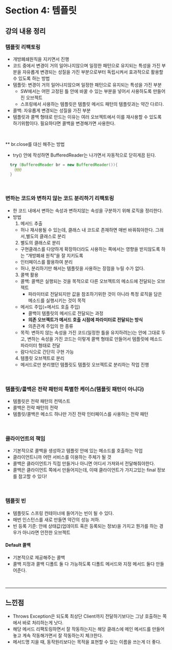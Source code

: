 # Section 4: 템플릿

## 강의 내용 정리

### 템플릿 리팩토링
- 개방폐쇄원칙을 지키면서 진행
- 코드 중에서 변경이 거의 일어나지않으며 일정한 패턴으로 유지되는 특성을 가진 부분을 자유롭게 변경되는 성질을 가진 부분으로부터 독립시켜서 효과적으로 활용할 수 있도록 하는 방법
- 템플릿: 변경이 거의 일어나지않으며 일정한 패턴으로 유지되는 특성을 가진 부분
    - SW에서는 어떤 고정된 틀 안에 바꿀 수 있는 부분을 넣어서 사용하도록 만들어진 오브젝트
    - 스프링에서 사용하는 템플릿은 템플릿 메서드 패턴의 템플릿과는 약간 다르다.
- 콜백: 자유롭게 변경되는 성질을 가진 부분
- 템플릿과 콜백 형태로 만드는 이유는 여러 오브젝트에서 이를 재사용할 수 있도록 하기위함이다. 필요하다면 콜백을 변경해가면 사용한다.

<br />

** br.close를 대신 해주는 방법
- try() 안에  작성하면 BufferedReader는 나가면서 자동적으로 닫히게끔 된다.

```java
  try (BufferedReader br = new BufferedReader()){
    @@@
  }

```

<br />

### 변하는 코드와 변하지 않는 코드 분리하기 리팩토링
- 한 코드 내에서 변하는 속성과 변하지않는 속성을 구분하기 위해 로직을 정리한다.
- 방법
    1. 메서드 추출
    - 허나 재사용될 수 있는데, 클래스 내 코드로 존재하면 매번 바꿔줘야한다. 그래서,별도의 클래스로 분리
    2. 별도의 클래스로 분리
    - 구현클래스를 다양하게 확장하더라도 사용하는 쪽에서는 영향을 받지않도록 하는 “개방폐쇄 원칙”을 잘 지키도록
    - 인터페이스를 활용하여 분리
    - 허나, 분리하기만 해서는 템플릿을 사용하는 장점을 누릴 수가 없다.
    3. 콜백 활용
    - 콜백: 콜백은 실행되는 것을 목적으로 다른 오브젝트의 메소드에 전달되는 오브젝트
        - 파라미터로 전달되지만 값을 참조하기위한 것이 아니라 특정 로직을 담은 메소드를 실행시키는 것이 목적
    - 메서드 주입(=메서드 호출 주입)
        - 콜백이 템플릿의 메서드로 전달되는 과정
        - **의존 오브젝트가 메서드 호출 시점에 파라미터로 전달되는 방식**
        - 의존관계 주입의 한 종류
    - 목적: 변하지 않는 속성을 가진 코드(일정한 틀을 유지하려는)는 안에 그대로 두고, 변하는 속성을 가진 코드는 이렇게 콜백 형태로 만들어서 템플릿에 메소드 파라미터 형태로 전달
    - 람다식으로 간단히 구현 가능
    4. 템플릿 오브젝트로 분리
    - 메서드로만 분리했던 템플릿도 템플릿 오브젝트로 분리하는 작업 진행

<br />

### 템플릿/콜백은 전략 패턴의 특별한 케이스(템플릿 패턴이 아니다)
- 템플릿은 전략 패턴의 컨텍스트
- 콜백은 전략 패턴의 전략
- 템플릿/콜백은 메소드 하나만 가진 전략 인터페이스를 사용하는 전략 패턴

<br />

### 클라이언트의 책임
- 기본적으로 콜백을 생성하고 템플릿 안에 있는 메소드를 호출하는 작업
- 클라이언트니까 어떤 서비스를 이용하는 주체가 될 것
- 콜백은 클라이언트가 직접 만들거나 아니면 어디서 가져와서 전달해줘야한다.
- 콜백은 클라이언트 쪽에서 만들어지는데, 이때 클라이언트가 가지고있는 final 정보를 참고할 수 있다!

<br />

### 템플릿 빈
- 템플릿도 스프링 컨테이너에 들어가는 빈이 될 수 있다.
- 매번 인스턴스를 새로 만들면 약간의 성능 저하.
- 빈 등록 기준: 안에 상태값(업데이트 혹은 등록되는 정보)을 가지고 뭔가를 하는 경우가 아니라면 안전한 오브젝트

#### Default 콜백
- 기본적으로 제공해주는 콜백
- 콜백 지정과 콜백 디폴트 둘 다 가능하도록 디폴트 메서드와 지정 메서드 둘다 만들어준다.

<br />

<hr/>

## 느낀점
- Throws Exception은 되도록 최상단 Client까지 전달하기보다는 그냥 호출하는 쪽에서 바로 처리하는게 낫다.
- 해당 메서드 리팩토링하면서 잘 작동하는지는 해당 클래스에 메인 메서드를 만들어놓고 계속 작동해가면서 잘 작동하는지 체크한다.
- 메서드명 지을 때, 동작원리보다는 목적을 표현할 수 있는 이름을 쓰는게 더 좋다.